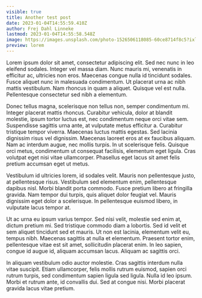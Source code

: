 ```yaml
---
visible: true
title: Another test post
date: 2023-01-04T14:55:59.410Z
author: Frej Dahl Linneke
lastmod: 2023-01-04T14:55:58.548Z
image: https://images.unsplash.com/photo-1526506118085-60ce8714f8c5?ixlib=rb-4.0.3&ixid=MnwxMjA3fDB8MHxwaG90by1wYWdlfHx8fGVufDB8fHx8&auto=format&fit=crop&w=387&q=80
preview: lorem
---
```

Lorem ipsum dolor sit amet, consectetur adipiscing elit. Sed nec nunc in leo eleifend sodales. Integer vel massa diam. Nunc mauris mi, venenatis in efficitur ac, ultricies non eros. Maecenas congue nulla id tincidunt sodales. Fusce aliquet nunc in malesuada condimentum. Ut placerat urna ac nibh mattis vestibulum. Nam rhoncus in quam a aliquet. Quisque vel est nulla. Pellentesque consectetur sed nibh a elementum.

Donec tellus magna, scelerisque non tellus non, semper condimentum mi. Integer placerat mattis rhoncus. Curabitur vehicula, dolor at blandit molestie, ipsum tortor luctus est, nec condimentum neque orci vitae sem. Suspendisse sagittis urna ante, at vulputate metus efficitur a. Curabitur tristique tempor viverra. Maecenas luctus mattis egestas. Sed lacinia dignissim risus vel dignissim. Maecenas laoreet eros at ex faucibus aliquam. Nam ac interdum augue, nec mollis turpis. In ut scelerisque felis. Quisque orci metus, condimentum ut consequat facilisis, elementum eget ligula. Cras volutpat eget nisi vitae ullamcorper. Phasellus eget lacus sit amet felis pretium accumsan eget ut metus.

Vestibulum id ultricies lorem, id sodales velit. Mauris non pellentesque justo, at pellentesque risus. Vestibulum sed elementum enim, pellentesque dapibus nisl. Morbi blandit porta commodo. Fusce pretium libero at fringilla gravida. Nam tempor dui turpis, quis aliquet dolor feugiat vel. Mauris dignissim eget dolor a scelerisque. In pellentesque euismod libero, in vulputate lacus tempor at.

Ut ac urna eu ipsum varius tempor. Sed nisi velit, molestie sed enim at, dictum pretium mi. Sed tristique commodo diam a lobortis. Sed id velit et sem aliquet tincidunt sed et mauris. Ut non est lacinia, elementum velit eu, tempus nibh. Maecenas sagittis at nulla et elementum. Praesent tortor enim, pellentesque vitae est sit amet, sollicitudin placerat enim. In leo sapien, congue id augue id, aliquam accumsan lacus. Aliquam ac sagittis orci.

In aliquam vestibulum odio auctor molestie. Cras sagittis interdum nulla vitae suscipit. Etiam ullamcorper, felis mollis rutrum euismod, sapien orci rutrum turpis, sed condimentum sapien ligula sed ligula. Nulla id leo ipsum. Morbi et rutrum ante, id convallis dui. Sed at congue nisi. Morbi placerat gravida lacus vitae pretium.
